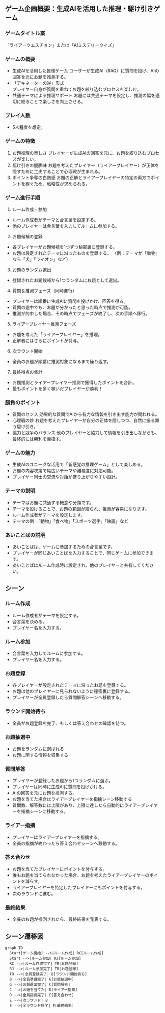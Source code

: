 ## ゲーム企画概要：生成AIを活用した推理・駆け引きゲーム

### ゲームタイトル案
「ライアークエスチョン」または「AIミステリークイズ」

### ゲームの概要
* 生成AIを活用した推理ゲーム
  ユーザーが生成AI（RAG）に質問を投げ、AIの回答を元にお題を推測する。
* 「アキネーターの逆」形式  
  プレイヤー自身が質問を重ねてお題を絞り込むプロセスを楽しむ。
* 共通テーマによる推理サポート
  お題には共通テーマを設定し、推測の幅を適切に絞ることで楽しさを向上させる。

### プレイ人数
* 5人程度を想定。

### ゲームの特徴
1. お題推理の楽しさ
  プレイヤーが生成AIの回答を元に、お題を絞り込むプロセスが楽しい。
2. 駆け引きの醍醐味
  お題を考えたプレイヤー（ライアープレイヤー）が正体を隠すために工夫することで心理戦が生まれる。
3. ポイント争奪の白熱感
  お題の正解とライアープレイヤーの特定の両方でポイントを稼ぐため、戦略性が求められる。

### ゲーム進行手順

1. ルーム作成・参加
  * ルーム作成者がテーマと合言葉を設定する。
  * 他のプレイヤーは合言葉を入力してルームに参加する。

2. お題候補の登録
  * 各プレイヤーがお題候補を1つずつ秘密裏に登録する。
  * お題は設定されたテーマに沿ったものを登録する。
  （例：テーマが「動物」なら「犬」「ライオン」など）

3. お題のランダム選出
  * 登録されたお題候補から1つランダムにお題として選出。

4. 質問＆推測フェーズ（同時進行）
  * プレイヤーは順番に生成AIに質問を投げかけ、回答を得る。
  * 質問の途中でも、お題が分かったと思った時点で推測が可能。
  * 推測が的中した場合、その時点でフェーズが終了し、次の手順へ移行。

5. ライアープレイヤー推測フェーズ
  * お題を考えた「ライアープレイヤー」を推理。
  * 正解者にはさらにポイントが付与。

6. 次ラウンド開始
  * 全員のお題が順番に推測対象になるまで繰り返す。

7. 最終得点の集計
  * お題推測とライアープレイヤー推測で獲得したポイントを合計。
  * 最もポイントを多く稼いだプレイヤーが勝利！

### 勝負のポイント
* 質問のセンス
  効果的な質問でAIから有力な情報を引き出す能力が問われる。
* 心理戦の妙
  お題を考えたプレイヤーが自分の正体を隠しつつ、自然に振る舞う駆け引き。
* 協力と競争のバランス
  他のプレイヤーと協力して情報を引き出しながらも、最終的には勝利を目指す。

### ゲームの魅力
* 生成AIのユニークな活用で「新感覚の推理ゲーム」として楽しめる。
* お題の内容次第で幅広いテーマや難易度に対応可能。
* プレイヤー同士の交流や対話が盛り上がりやすい設計。

### テーマの説明
* テーマはお題に共通する概念や分類です。
* テーマを設けることで、お題の範囲が絞られ、推測が容易になります。
* ルーム作成者がテーマを設定します。
* テーマの例：「動物」「食べ物」「スポーツ選手」「映画」など

### あいことばの説明
* あいことばは、ゲームに参加するための合言葉です。
* プレイヤーが同じあいことばを入力することで、同じゲームに参加できます。
* あいことばはルーム作成時に設定され、他のプレイヤーと共有してください。

## シーン

### ルーム作成
* ルーム作成者がテーマを設定する。
* 合言葉を決める。
* プレイヤー名を入力する。

### ルーム参加
* 合言葉を入力してルームに参加する。
* プレイヤー名を入力する。

### お題登録
* 各プレイヤーが設定されたテーマに沿ったお題を登録する。
* お題は他のプレイヤーに見られないように秘密裏に登録する。
* プレイヤーが全員登録したら質問解答シーンへ移動する。

### ラウンド開始待ち
* 全員がお題登録を完了、もしくは答え合わせの確認を待つ。

### お題抽選中
* お題をランダムに選ばれる
* お題に関する情報を収集する

### 質問解答
* プレイヤーが登録したお題から1つランダムに選ぶ。
* プレイヤーは同時に生成AIに質問を投げかける。
* AIの回答を元にお題を推測する。
* お題を当てた場合はライアープレイヤーを指摘シーン移動する
* 質問数、解答数には上限があり、上限に達したら自動的にライアープレイヤーを指摘シーンに移動する。

### ライアー指摘
* プレイヤーはライアープレイヤーを指摘する。
* 全員の指摘が終わったら答え合わせシーンへ移動する。

### 答え合わせ
* お題を当てたプレイヤーにポイントを付与する。
* 誰もお題を当てられなかった場合、お題を考えたライアープレイヤーのポイントを減らす。
* ライアープレイヤーを特定したプレイヤーにもポイントを付与する。
* 次のラウンドに進む。

### 最終結果
* 全員のお題が推測されたら、最終結果を発表する。

## シーン遷移図

```mermaid
graph TD
  Start[ゲーム開始] -->|ルーム作成| RC[ルーム作成]
  Start -->|ルーム参加| RJ[ルーム参加]
  RC -->|ルーム作成完了| TR[お題登録]
  RJ -->|ルーム参加完了| TR[お題登録]
  TR -->|全員登録完了| B[ラウンド開始待ち]
  B -->|全員準備完了| G[お題抽選中]
  G -->|お題選出完了| C[質問解答]
  C -->|お題を当てた| D[ライアー指摘]
  D -->|全員指摘完了| E[答え合わせ]
  E -->|次ラウンド| B
  E -->|全ラウンド終了| F[最終結果]
```
